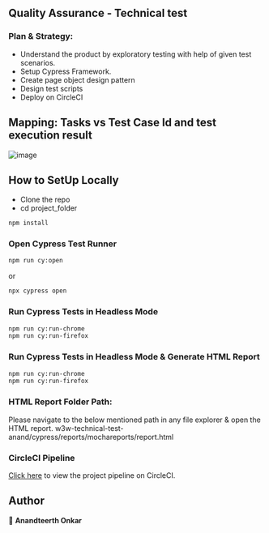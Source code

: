 ## Quality Assurance - Technical test

### Plan & Strategy:
* Understand the product by exploratory testing with help of given test scenarios.
* Setup Cypress Framework.
* Create page object design pattern
* Design test scripts
* Deploy on CircleCI


## Mapping: Tasks vs Test Case Id and test execution result

![image](https://user-images.githubusercontent.com/25897622/130294251-d7991abd-9956-463c-a833-e16100fcb85c.png)


## How to SetUp Locally

* Clone the repo
* cd project_folder

```sh
npm install
```

### Open Cypress Test Runner

```sh
npm run cy:open
```

or

```sh
npx cypress open
```

### Run Cypress Tests in Headless Mode

```sh
npm run cy:run-chrome
npm run cy:run-firefox
```

### Run Cypress Tests in Headless Mode & Generate HTML Report
```sh
npm run cy:run-chrome
npm run cy:run-firefox
```


### HTML Report Folder Path:
Please navigate to the below mentioned path in any file explorer & open the HTML report. 
w3w-technical-test-anand/cypress/reports/mochareports/report.html


### CircleCI Pipeline
[Click here](https://app.circleci.com/pipelines/github/a-onkar/w3w-technical-test-anand) to view the project pipeline on CircleCI.


## Author

👤 **Anandteerth Onkar**
